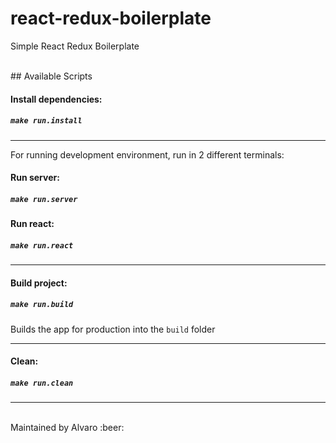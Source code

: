 # react-redux-boilerplate
Simple React Redux Boilerplate

<br>
## Available Scripts

#### Install dependencies:
##### `make run.install`

----
For running development environment, run in 2 different terminals:

#### Run server:
##### `make run.server`
#### Run react:
##### `make run.react`
----
#### Build project:
##### `make run.build`

Builds the app for production into the `build` folder

----

#### Clean:
##### `make run.clean`
----
</br>
Maintained by Alvaro :beer:
